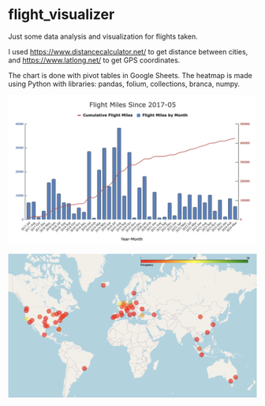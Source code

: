# flight_visualizer

Just some data analysis and visualization for flights taken. 

I used https://www.distancecalculator.net/ to get distance between cities, and https://www.latlong.net/ to get GPS coordinates.

The chart is done with pivot tables in Google Sheets. The heatmap is made using Python with libraries: pandas, folium, collections, branca, numpy.

![Chart](https://github.com/danosb/flight_visualizer/blob/main/Chart.png)

![heatmap](https://github.com/danosb/flight_visualizer/blob/main/Heatmap.png)
